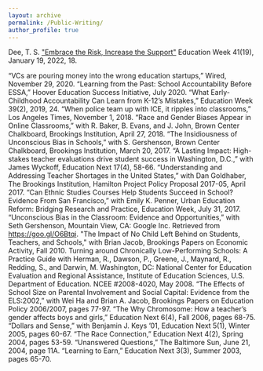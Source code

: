 ```yaml
---
layout: archive
permalink: /Public-Writing/
author_profile: true
---
```


Dee, T. S. ["Embrace the Risk, Increase the Support"](https://www.edweek.org/leadership/opinion-what-it-takes-for-universities-to-conduct-useful-education-research/2022/01) Education Week 41(19), January 19, 2022, 18.

“VCs are pouring money into the wrong education startups,” Wired, November 29, 2020.
“Learning from the Past: School Accountability Before ESSA,” Hoover Education Success Initiative, July 2020.
“What Early-Childhood Accountability Can Learn from K-12’s Mistakes,” Education Week 39(2), 2019, 24.
“When police team up with ICE, it ripples into classrooms,” Los Angeles Times, November 1, 2018.
“Race and Gender Biases Appear in Online Classrooms,” with R. Baker, B. Evans, and J. John, Brown Center Chalkboard, Brookings Institution, April 27, 2018.
“The Insidiousness of Unconscious Bias in Schools,” with S. Gershenson, Brown Center Chalkboard, Brookings Institution, March 20, 2017.
“A Lasting Impact: High-stakes teacher evaluations drive student success in Washington, D.C.,” with James Wyckoff, Education Next 17(4), 58-66.
“Understanding and Addressing Teacher Shortages in the United States,” with Dan Goldhaber, The Brookings Institution, Hamilton Project Policy Proposal 2017-05, April 2017. 
“Can Ethnic Studies Courses Help Students Succeed in School? Evidence From San Francisco,” with Emily K. Penner, Urban Education Reform: Bridging Research and Practice, Education Week, July 31, 2017. 
“Unconscious Bias in the Classroom: Evidence and Opportunities,” with Seth Gershenson, Mountain View, CA: Google Inc. Retrieved from https://goo.gl/O6Btqi.
"The Impact of No Child Left Behind on Students, Teachers, and Schools," with Brian Jacob, Brookings Papers on Economic Activity, Fall 2010.
Turning around Chronically Low-Performing Schools: A Practice Guide with Herman, R., Dawson, P., Greene, J., Maynard, R., Redding, S., and Darwin, M. Washington, DC: National Center for Education Evaluation and Regional Assistance, Institute of Education Sciences, U.S. Department of Education. NCEE #2008-4020, May 2008.
“The Effects of School Size on Parental Involvement and Social Capital: Evidence from the ELS:2002,” with Wei Ha and Brian A. Jacob, Brookings Papers on Education Policy 2006/2007, pages 77-97.
“The Why Chromosome: How a teacher’s gender affects boys and girls,” Education Next 6(4), Fall 2006, pages 68-75.
“Dollars and Sense,” with Benjamin J. Keys ’01, Education Next 5(1), Winter 2005, pages 60-67.
“The Race Connection,” Education Next 4(2), Spring 2004, pages 53-59.
“Unanswered Questions,” The Baltimore Sun, June 21, 2004, page 11A. 
“Learning to Earn,” Education Next 3(3), Summer 2003, pages 65-70.

